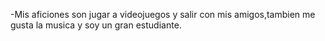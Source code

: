 -Mis aficiones son jugar a videojuegos y salir con mis amigos,tambien me gusta la musica y soy un gran estudiante.
